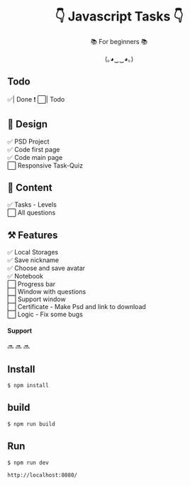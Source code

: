 <h1 align="center">👇 Javascript Tasks 👇</h1>
<p align="center">📚 For beginners 📚</p>
<p align="center">(｡◕‿‿◕｡)</p>


## **Todo**
✅| Done     ❗    ⬜️| Todo
## 🌃 **Design**

✅ PSD Project  
  ✅ Code first page  
    ✅ Code main page  
      ⬜️ Responsive Task-Quiz  
   
## 🌆 **Content**

✅ Tasks - Levels  
  ⬜️ All questions
  
## ⚒ **Features**
✅ Local Storages  
  ✅ Save nickname  
    ✅ Choose and save avatar  
      ✅ Notebook  
        ⬜️ Progress bar  
          ⬜️ Window with questions  
            ⬜️ Support window  
              ⬜️ Certificate - Make Psd and link to download  
                ⬜️ Logic - Fix some bugs




#### **Support**
🔜 🔜 🔜



## **Install**
```sh
$ npm install
```
## **build**
```sh
$ npm run build 
```
## **Run**
```sh
$ npm run dev
```

```sh
http://localhost:8080/
```

